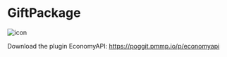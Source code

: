 # GiftPackage

![icon](https://user-images.githubusercontent.com/49764317/98851005-ad701500-2466-11eb-8ac3-607c7bdfca18.png)

Download the plugin EconomyAPI: https://poggit.pmmp.io/p/economyapi
